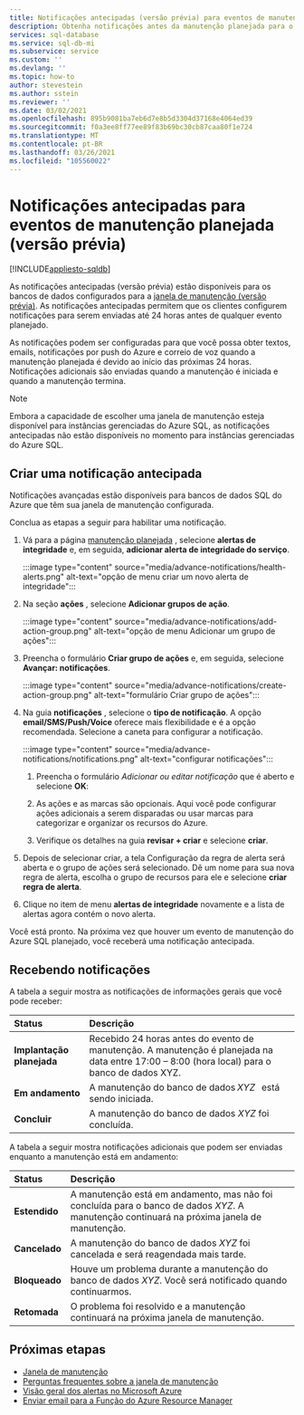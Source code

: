 ```yaml
---
title: Notificações antecipadas (versão prévia) para eventos de manutenção planejada
description: Obtenha notificações antes da manutenção planejada para o banco de dados SQL do Azure.
services: sql-database
ms.service: sql-db-mi
ms.subservice: service
ms.custom: ''
ms.devlang: ''
ms.topic: how-to
author: stevestein
ms.author: sstein
ms.reviewer: ''
ms.date: 03/02/2021
ms.openlocfilehash: 895b9081ba7eb6d7e8b5d3304d37168e4064ed39
ms.sourcegitcommit: f0a3ee8ff77ee89f83b69bc30cb87caa80f1e724
ms.translationtype: MT
ms.contentlocale: pt-BR
ms.lasthandoff: 03/26/2021
ms.locfileid: "105560022"
---
```

# <a name="advance-notifications-for-planned-maintenance-events-preview"></a>Notificações antecipadas para eventos de manutenção planejada (versão prévia)
[!INCLUDE[appliesto-sqldb](../includes/appliesto-sqldb.md)]

As notificações antecipadas (versão prévia) estão disponíveis para os bancos de dados configurados para a [janela de manutenção (versão prévia)](maintenance-window.md). As notificações antecipadas permitem que os clientes configurem notificações para serem enviadas até 24 horas antes de qualquer evento planejado.

As notificações podem ser configuradas para que você possa obter textos, emails, notificações por push do Azure e correio de voz quando a manutenção planejada é devido ao início das próximas 24 horas. Notificações adicionais são enviadas quando a manutenção é iniciada e quando a manutenção termina.

> [!Note]
> Embora a capacidade de escolher uma janela de manutenção esteja disponível para instâncias gerenciadas do Azure SQL, as notificações antecipadas não estão disponíveis no momento para instâncias gerenciadas do Azure SQL.

## <a name="create-an-advance-notification"></a>Criar uma notificação antecipada

Notificações avançadas estão disponíveis para bancos de dados SQL do Azure que têm sua janela de manutenção configurada. 

Conclua as etapas a seguir para habilitar uma notificação.  

1. Vá para a página [manutenção planejada](https://portal.azure.com/#blade/Microsoft_Azure_Health/AzureHealthBrowseBlade/plannedMaintenance) , selecione **alertas de integridade** e, em seguida, **adicionar alerta de integridade do serviço**.

    :::image type="content" source="media/advance-notifications/health-alerts.png" alt-text="opção de menu criar um novo alerta de integridade":::

2. Na seção **ações** , selecione **Adicionar grupos de ação**. 

    :::image type="content" source="media/advance-notifications/add-action-group.png" alt-text="opção de menu Adicionar um grupo de ações":::

3. Preencha o formulário **Criar grupo de ações** e, em seguida, selecione **Avançar: notificações**.  

    :::image type="content" source="media/advance-notifications/create-action-group.png" alt-text="formulário Criar grupo de ações":::

1. Na guia **notificações** , selecione o **tipo de notificação**. A opção **email/SMS/Push/Voice** oferece mais flexibilidade e é a opção recomendada. Selecione a caneta para configurar a notificação.  

    :::image type="content" source="media/advance-notifications/notifications.png" alt-text="configurar notificações":::



   1. Preencha o formulário *Adicionar ou editar notificação* que é aberto e selecione **OK**: 

   2. As ações e as marcas são opcionais. Aqui você pode configurar ações adicionais a serem disparadas ou usar marcas para categorizar e organizar os recursos do Azure. 

   4. Verifique os detalhes na guia **revisar + criar** e selecione **criar**. 

7. Depois de selecionar criar, a tela Configuração da regra de alerta será aberta e o grupo de ações será selecionado. Dê um nome para sua nova regra de alerta, escolha o grupo de recursos para ele e selecione **criar regra de alerta**. 

8. Clique no item de menu **alertas de integridade** novamente e a lista de alertas agora contém o novo alerta. 


Você está pronto. Na próxima vez que houver um evento de manutenção do Azure SQL planejado, você receberá uma notificação antecipada.

## <a name="receiving-notifications"></a>Recebendo notificações

A tabela a seguir mostra as notificações de informações gerais que você pode receber: 

|Status|Descrição|
|:---|:---|
|**Implantação planejada**| Recebido 24 horas antes do evento de manutenção. A manutenção é planejada na data entre 17:00 – 8:00 (hora local) para o banco de dados XYZ.|
|**Em andamento** | A manutenção do banco de dados *XYZ*   está sendo iniciada.| 
|**Concluir** | A manutenção do banco de dados *XYZ* foi concluída. |

A tabela a seguir mostra notificações adicionais que podem ser enviadas enquanto a manutenção está em andamento: 

|Status|Descrição|
|:---|:---|
|**Estendido** | A manutenção está em andamento, mas não foi concluída para o banco de dados *XYZ*. A manutenção continuará na próxima janela de manutenção.| 
|**Cancelado**| A manutenção do banco de dados *XYZ* foi cancelada e será reagendada mais tarde. |
|**Bloqueado**|Houve um problema durante a manutenção do banco de dados *XYZ*. Você será notificado quando continuarmos.| 
|**Retomada**|O problema foi resolvido e a manutenção continuará na próxima janela de manutenção.|


## <a name="next-steps"></a>Próximas etapas

- [Janela de manutenção](maintenance-window.md)
- [Perguntas frequentes sobre a janela de manutenção](maintenance-window-faq.yml)
- [Visão geral dos alertas no Microsoft Azure](../../azure-monitor/alerts/alerts-overview.md)
- [Enviar email para a Função do Azure Resource Manager](../../azure-monitor/alerts/action-groups.md#email-azure-resource-manager-role)